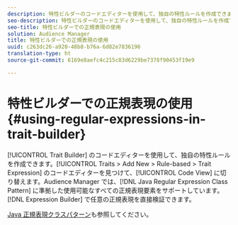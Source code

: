 ```yaml
---
description: 特性ビルダーのコードエディターを使用して、独自の特性ルールを作成できます。Traits／Add New／Rule-based／Trait Expression でコードエディターを見つけて、Code View に切り替えます。Audience Manager では、Java 正規表現クラスパターンに準拠した使用可能なすべての正規表現要素をサポートしています。式ビルダーで直接、任意の正規表現を検証できます。
seo-description: 特性ビルダーのコードエディターを使用して、独自の特性ルールを作成できます。Traits／Add New／Rule-based／Trait Expression でコードエディターを見つけて、Code View に切り替えます。Audience Manager では、Java 正規表現クラスパターンに準拠した使用可能なすべての正規表現要素をサポートしています。式ビルダーで直接、任意の正規表現を検証できます。
seo-title: 特性ビルダーでの正規表現の使用
solution: Audience Manager
title: 特性ビルダーでの正規表現の使用
uuid: c263dc26-a920-48b8-b76a-6d82e7836196
translation-type: ht
source-git-commit: 6169e8aefc4c215c83d6229be7378f90453f19e9

---
```



# 特性ビルダーでの正規表現の使用 {#using-regular-expressions-in-trait-builder}

[!UICONTROL Trait Builder] のコードエディターを使用して、独自の特性ルールを作成できます。[!UICONTROL Traits > Add New > Rule-based > Trait Expression] のコードエディターを見つけて、[!UICONTROL Code View] に切り替えます。Audience Manager では、[!DNL Java Regular Expression Class Pattern] に準拠した使用可能なすべての正規表現要素をサポートしています。[!DNL Expression Builder] で任意の正規表現を直接検証できます。

[Java 正規表現クラスパターン](https://docs.oracle.com/javase/7/docs/api/java/util/regex/Pattern.html)も参照してください。